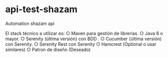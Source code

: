 # api-test-shazam
Automation shazam api 

El stack técnico a utilizar es:
○ Maven para gestión de librerías.
○ Java 8 o mayor.
○ Serenity (última versión) con BDD .
○ Cucumber (última versión) con Serenity.
○ Serenity Rest con Serenity
○ Hamcrest (Optional o usar similares)
○ Patron de diseño (Deseado)
